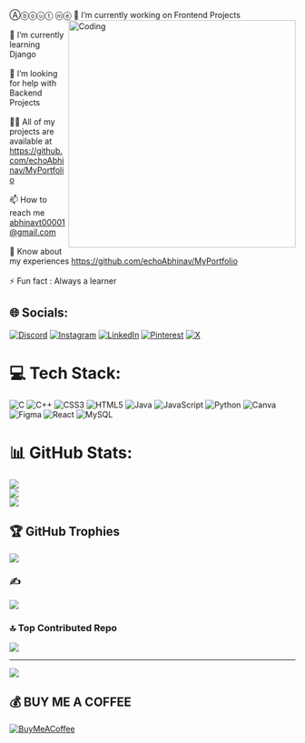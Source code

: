 Ⓐⓑⓞⓤⓣ ⓜⓔ
<img align="right" alt="Coding" width="400" src="https://media.tenor.com/rePDfDWO3XoAAAAd/hacking.gif">
🔭 I’m currently working on Frontend Projects<br><br>🌱 I’m currently learning Django<br><br>🤝 I’m looking for help with Backend Projects<br><br>👨‍💻 All of my projects are available at https://github.com/echoAbhinav/MyPortfolio<br><br>📫 How to reach me abhinavt00001@gmail.com<br><br>📄 Know about my experiences https://github.com/echoAbhinav/MyPortfolio<br><br>⚡ Fun fact : Always a learner


## 🌐 Socials:
[![Discord](https://img.shields.io/badge/Discord-%237289DA.svg?logo=discord&logoColor=white)](https://discord.gg/https://discord.gg/ArY9A3wm) [![Instagram](https://img.shields.io/badge/Instagram-%23E4405F.svg?logo=Instagram&logoColor=white)](https://instagram.com/_abhinav_.13) [![LinkedIn](https://img.shields.io/badge/LinkedIn-%230077B5.svg?logo=linkedin&logoColor=white)](https://linkedin.com/in/echoAbhinav) [![Pinterest](https://img.shields.io/badge/Pinterest-%23E60023.svg?logo=Pinterest&logoColor=white)](https://pinterest.com/abhinavt00001) [![X](https://img.shields.io/badge/X-black.svg?logo=X&logoColor=white)](https://x.com/illuslikkt) 

# 💻 Tech Stack:
![C](https://img.shields.io/badge/c-%2300599C.svg?style=for-the-badge&logo=c&logoColor=white) ![C++](https://img.shields.io/badge/c++-%2300599C.svg?style=for-the-badge&logo=c%2B%2B&logoColor=white) ![CSS3](https://img.shields.io/badge/css3-%231572B6.svg?style=for-the-badge&logo=css3&logoColor=white) ![HTML5](https://img.shields.io/badge/html5-%23E34F26.svg?style=for-the-badge&logo=html5&logoColor=white) ![Java](https://img.shields.io/badge/java-%23ED8B00.svg?style=for-the-badge&logo=openjdk&logoColor=white) ![JavaScript](https://img.shields.io/badge/javascript-%23323330.svg?style=for-the-badge&logo=javascript&logoColor=%23F7DF1E) ![Python](https://img.shields.io/badge/python-3670A0?style=for-the-badge&logo=python&logoColor=ffdd54) ![Canva](https://img.shields.io/badge/Canva-%2300C4CC.svg?style=for-the-badge&logo=Canva&logoColor=white) ![Figma](https://img.shields.io/badge/figma-%23F24E1E.svg?style=for-the-badge&logo=figma&logoColor=white) ![React](https://img.shields.io/badge/react-%2320232a.svg?style=for-the-badge&logo=react&logoColor=%2361DAFB) ![MySQL](https://img.shields.io/badge/mysql-4479A1.svg?style=for-the-badge&logo=mysql&logoColor=white)
# 📊 GitHub Stats:
![](https://github-readme-stats.vercel.app/api?username=echoAbhinav&theme=dark&hide_border=false&include_all_commits=true&count_private=true)<br/>
![](https://github-readme-streak-stats.herokuapp.com/?user=echoAbhinav&theme=dark&hide_border=false)<br/>
![](https://github-readme-stats.vercel.app/api/top-langs/?username=echoAbhinav&theme=dark&hide_border=false&include_all_commits=true&count_private=true&layout=compact)

## 🏆 GitHub Trophies
![](https://github-profile-trophy.vercel.app/?username=echoAbhinav&theme=radical&no-frame=false&no-bg=false&margin-w=4)

### ✍️
![](https://quotes-github-readme.vercel.app/api?type=horizontal&theme=tokyonight)

### 🔝 Top Contributed Repo
![](https://github-contributor-stats.vercel.app/api?username=echoAbhinav&limit=5&theme=onedark&combine_all_yearly_contributions=true)

---
[![](https://visitcount.itsvg.in/api?id=echoAbhinav&icon=4&color=6)](https://visitcount.itsvg.in)

  ## 💰 BUY ME A COFFEE
  [![BuyMeACoffee](https://img.shields.io/badge/Buy%20Me%20a%20Coffee-ffdd00?style=for-the-badge&logo=buy-me-a-coffee&logoColor=black)](https://buymeacoffee.com/echoAbhinav) 

